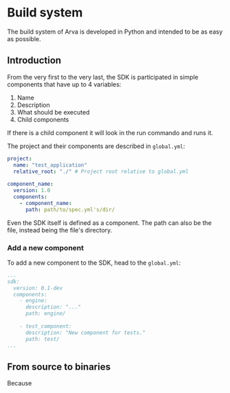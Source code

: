 # Build system

The build system of Arva is developed in Python 
and intended to be as easy as possible. 
## Introduction
From the very first to the very last, 
the SDK is participated in simple components that have up to 4 variables:
1. Name
2. Description
3. What should be executed
4. Child components

If there is a child component it will look in the run commando and runs it.

The project and their components are described in ``global.yml``:
````yaml
project:
  name: "test_application"
  relative_root: "./" # Project root relative to global.yml
  
component_name:
  version: 1.0
  components:
    - component_name:
      path: path/to/spec.yml's/dir/
````
Even the SDK itself is defined as a component. 
The path can also be the file, instead being the file's directory.
### Add a new component
To add a new component to the SDK, head to the ``global.yml``:
````yaml
...
sdk:
  version: 0.1-dev
  components:
    - engine:
      description: "..."
      path: engine/
      
    - test_component:
      description: "New component for tests."
      path: test/
...
````
## From source to binaries
Because